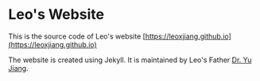 # Leo's Website

This is the source code of Leo's website [https://leoxjiang.github.io](https://leoxjiang.github.io)

The website is created using Jekyll. It is maintained by Leo's Father [Dr. Yu Jiang](https://yu-jiang.github.io).
